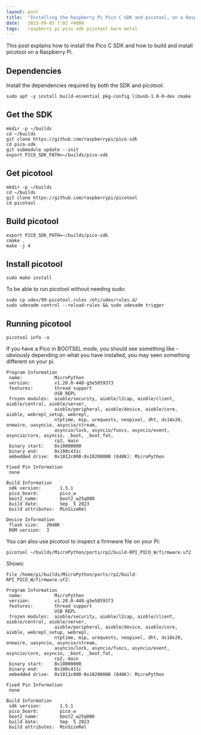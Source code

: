 ```yaml
---
layout: post
title:  "Installing the Raspberry Pi Pico C SDK and picotool, on a Raspberry Pi"
date:   2023-09-05 7:02 +0000
tags:   raspberry pi pico sdk picotool bare metal
---
```


This post explains how to install the Pico C SDK and how to build and install picotool on a Raspberry Pi.

## Dependencies

Install the dependencies required by both the SDK and picotool:
```
sudo apt -y install build-essential pkg-config libusb-1.0-0-dev cmake
```

## Get the SDK

```
mkdir -p ~/builds
cd ~/builds
git clone https://github.com/raspberrypi/pico-sdk
cd pico-sdk
git submodule update --init
export PICO_SDK_PATH=~/builds/pico-sdk
```

## Get picotool

```
mkdir -p ~/builds
cd ~/builds
git clone https://github.com/raspberrypi/picotool
cd picotool
```

## Build picotool

```
export PICO_SDK_PATH=~/builds/pico-sdk
cmake .
make -j 4
```

## Install picotool

```
sudo make install
```

To be able to run picotool without needing sudo:

```
sudo cp udev/99-picotool.rules /etc/udev/rules.d/
sudo udevadm control --reload-rules && sudo udevadm trigger
```

## Running picotool

```
picotool info -a
```

If you have a Pico in BOOTSEL mode, you should see something like - obviously depending on what you have installed, you may seen something different on your pi.

```
Program Information
 name:            MicroPython
 version:         v1.20.0-448-g5e5059373
 features:        thread support
                  USB REPL
 frozen modules:  aioble/security, aioble/l2cap, aioble/client, aioble/central, aioble/server,
                  aioble/peripheral, aioble/device, aioble/core, aioble, webrepl_setup, webrepl,
                  ntptime, mip, urequests, neopixel, dht, ds18x20, onewire, uasyncio, asyncio/stream,
                  asyncio/lock, asyncio/funcs, asyncio/event, asyncio/core, asyncio, _boot, _boot_fat,
                  rp2, main
 binary start:    0x10000000
 binary end:      0x100c431c
 embedded drive:  0x1012c000-0x10200000 (848K): MicroPython

Fixed Pin Information
 none

Build Information
 sdk version:       1.5.1
 pico_board:        pico_w
 boot2_name:        boot2_w25q080
 build date:        Sep  5 2023
 build attributes:  MinSizeRel

Device Information
 flash size:   2048K
 ROM version:  3
```

You can also use picotool to inspect a firmware file on your Pi:

```
picotool ~/builds/MicroPython/ports/rp2/build-RPI_PICO_W/firmware.uf2
```

Shows:

```
File /home/pi/builds/MicroPython/ports/rp2/build-RPI_PICO_W/firmware.uf2:

Program Information
 name:            MicroPython
 version:         v1.20.0-448-g5e5059373
 features:        thread support
                  USB REPL
 frozen modules:  aioble/security, aioble/l2cap, aioble/client, aioble/central, aioble/server,
                  aioble/peripheral, aioble/device, aioble/core, aioble, webrepl_setup, webrepl,
                  ntptime, mip, urequests, neopixel, dht, ds18x20, onewire, uasyncio, asyncio/stream,
                  asyncio/lock, asyncio/funcs, asyncio/event, asyncio/core, asyncio, _boot, _boot_fat,
                  rp2, main
 binary start:    0x10000000
 binary end:      0x100c431c
 embedded drive:  0x1012c000-0x10200000 (848K): MicroPython

Fixed Pin Information
 none

Build Information
 sdk version:       1.5.1
 pico_board:        pico_w
 boot2_name:        boot2_w25q080
 build date:        Sep  5 2023
 build attributes:  MinSizeRel
```